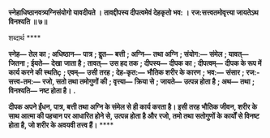 **स्नेहाधिष्ठानवत्र्यग्निसंयोगो यावदीयते ।** **तावद्दीपस्य दीपत्वमेवं देहकृतो भव: ।** **रज:सत्त्वतमोवृत्त्या जायतेऽथ विनश्यति ॥ ७॥** 

शब्दार्थ **** 

**स्नेह—** **तेल का** **; अधिष्ठान—** **पात्र** **; वॢत—** **बत्ती** **; अग्नि—** **तथा अग्नि** **; संयोग:—** **संमेल** **; यावत्—** **जितना** **; ईयते—** **देखा** **जाता है** **; तावत्—** **उस हद तक** **; दीपस्य—** **दीपक का** **; दीपत्वम्—** **दीपक के रूप में कार्य करने की स्थतिç** **; एवम्—** **उसी** **तरह** **; देह-कृत:—** **भौतिक शरीर के कारण** **; भव:—** **संसार** **; रज:-सत्त्व-तम:—** **रजो, सतो तथा तमोगुणों की** **; वृत्त्या—** **क्रिया से** **; जायते—** **उत्पन्न होता है** **; अथ—** **तथा** **; विनश्यति—** **नष्ट होता है।** **.** 

**दीपक अपने ईंधन, पात्र, बत्ती तथा अग्नि के संमेल से ही कार्य करता है। इसी तरह** **भौतिक जीवन, शरीर के साथ आत्मा की पहचान पर आधारित होने से, उत्पन्न होता है और** **रजो, तमो तथा सतोगुणों के कार्यों से विनष्ट होता है, जो शरीर के अवयवी तत्त्व हैं।** **** 